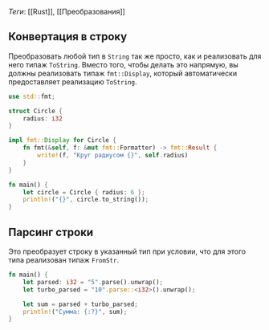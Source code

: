 
*Теги*: [[Rust]], [[Преобразования]]

## Конвертация в строку

Преобразовать любой тип в `String` так же просто, как и реализовать для него типаж `ToString`. Вместо того, чтобы делать это напрямую, вы должны реализовать типаж `fmt::Display`, который автоматически предоставляет реализацию `ToString`.

```rust
use std::fmt;

struct Circle {
    radius: i32
}

impl fmt::Display for Circle {
    fn fmt(&self, f: &mut fmt::Formatter) -> fmt::Result {
        write!(f, "Круг радиусом {}", self.radius)
    }
}

fn main() {
    let circle = Circle { radius: 6 };
    println!("{}", circle.to_string());
}
```

## Парсинг строки

Это преобразует строку в указанный тип при условии, что для этого типа реализован типаж `FromStr`.

```rust
fn main() {
    let parsed: i32 = "5".parse().unwrap();
    let turbo_parsed = "10".parse::<i32>().unwrap();

    let sum = parsed + turbo_parsed;
    println!("Сумма: {:?}", sum);
}
```

